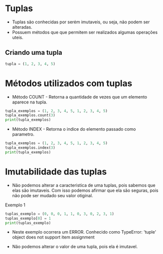 # Tuplas

 - Tuplas são conhecidas por serém imutaveis, ou seja, não podem ser alteradas.
 - Possuem métodos que que permitem ser realizados algumas operações uteis.

## Criando uma tupla
```python
tupla = (1, 2, 3, 4, 5)
```

# Métodos utilizados com tuplas

* Método COUNT - Retorna a quantidade de vezes que um elemento aparece na tupla.
```Python
tupla_exemplos = (1, 2, 3, 4, 5, 1, 2, 3, 4, 5)
tupla_exemplos.count(3)
print(tupla_exemplos)
```

* Método INDEX - Retorna o indice do elemento passado como parametro.
```Python
tupla_exemplos = (1, 2, 3, 4, 5, 1, 2, 3, 4, 5)
tupla_exemplos.index(3)
print(tupla_exemplos)
```

# Imutabilidade das tuplas 
 - Não podemos alterar a caracteristica de uma tuplas, pois sabemos que elas são imutaveis. Com isso podemos afirmar que ela são seguras, pois não pode ser mudado seu valor otiginal.

Exemplo 1
```Python
tuplas_exemplo = (0, 0, 0, 1, 1, 0, 3, 0, 2, 3, 1)
tuplas_exemplo[0] = 1
print(tuplas_exemplo)
```

* Neste exemplo ocorrera um ERROR. Conhecido como TypeError: 'tuple' object does not support item assignment
 - Não podemos alterar o valor de uma tupla, pois ela é imutavel.

